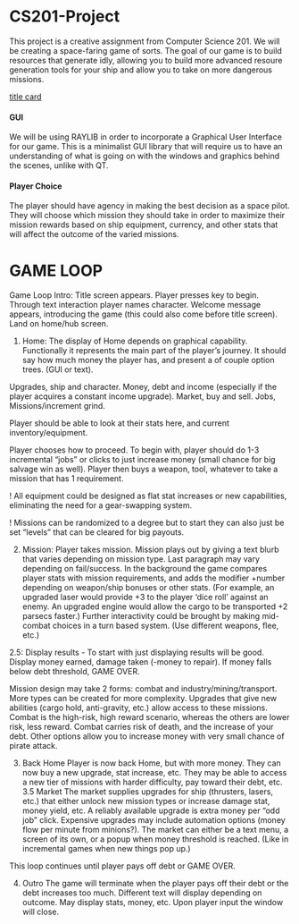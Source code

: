 # CS201-Project
  This project is a creative assignment from Computer Science 201. We will be creating a space-faring game of sorts. The goal of our game is to build resources that generate idly, allowing you to build more advanced resoure generation tools for your ship and allow you to take on more dangerous missions. 

[title card](https://github.com/psykoshi-uaa/CS201-Project/blob/main/resources/title.png)

#### GUI
  We will be using RAYLIB in order to incorporate a Graphical User Interface for our game. This is a minimalist GUI library that will require us to have an understanding of what is going on with the windows and graphics behind the scenes, unlike with QT.

#### Player Choice
  The player should have agency in making the best decision as a space pilot. They will choose which mission they should take in order to maximize their mission rewards based on ship equipment, currency, and other stats that will affect the outcome of the varied missions.

# GAME LOOP
Game Loop
Intro:
	Title screen appears. Player presses key to begin. Through text interaction player names character. Welcome message appears, introducing the game (this could also come before title screen). Land on home/hub screen.

1. Home:
	The display of Home depends on graphical capability. Functionally it represents the main part of the player’s journey. It should say how much money the player has, and present a of couple option trees. (GUI or text).
	
Upgrades, ship and character. 
Money, debt and income (especially if the player acquires a constant income upgrade). 
Market, buy and sell.
Jobs, Missions/increment grind.

Player should be able to look at their stats here, and current inventory/equipment.

Player chooses how to proceed. To begin with, player should do 1-3 incremental “jobs” or clicks to just increase money (small chance for big salvage win as well). Player then buys a weapon, tool, whatever to take a mission that has 1 requirement.

! All equipment could be designed as flat stat increases or new capabilities, eliminating the need for a gear-swapping system. 

! Missions can be randomized to a degree but to start they can also just be set “levels” that can be cleared for big payouts.


2. Mission:
Player takes mission. Mission plays out by giving a text blurb that varies depending on mission type. Last paragraph may vary depending on fail/success. In the background the game compares player stats with mission requirements, and adds the modifier +number depending on weapon/ship bonuses or other stats. (For example, an upgraded laser would provide +3 to the player ‘dice roll’ against an enemy. An upgraded engine would allow the cargo to be transported +2 parsecs faster.) Further interactivity could be brought by making mid-combat choices in a turn based system. (Use different weapons, flee, etc.)
	
2.5: Display results - 
To start with just displaying results will be good. Display money earned, damage taken (-money to repair). If money falls below debt threshold, GAME OVER. 

Mission design may take 2 forms: combat and industry/mining/transport. More types can be created for more complexity. Upgrades that give new abilities (cargo hold, anti-gravity, etc.) allow access to these missions. Combat is the high-risk, high reward scenario, whereas the others are lower risk, less reward. Combat carries risk of death, and the increase of your debt. Other options allow you to increase money with very small chance of pirate attack.




3. Back Home
Player is now back Home, but with more money. They can now buy a new upgrade, stat increase, etc. They may be able to access a new tier of missions with harder difficulty, pay toward their debt, etc.
3.5 Market
The market supplies upgrades for ship (thrusters, lasers, etc.) that either unlock 		 new mission types or increase damage stat, money yield, etc. A reliably available upgrade is extra money per “odd job” click. Expensive upgrades may include automation options (money flow per minute from minions?). The market can either be a text menu, a screen of its own, or a popup when money threshold is reached. (Like in incremental games when new things pop up.)


This loop continues until player pays off debt or GAME OVER.

4. Outro
The game will terminate when the player pays off their debt or the debt increases too much. Different text will display depending on outcome. May display stats, money, etc. Upon player input the window will close.

